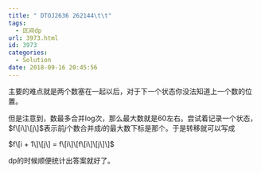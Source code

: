 ```yaml
---
title: " DTOJ2636 262144\t\t"
tags:
  - 区间dp
url: 3973.html
id: 3973
categories:
  - Solution
date: 2018-09-16 20:45:56
---
```


主要的难点就是两个数塞在一起以后，对于下一个状态你没法知道上一个数的位置。

但是注意到，数最多合并log次，那么最大数就是$60$左右。尝试着记录一个状态，$f\[i\]\[j\]$表示前$j$个数合并成$i$的最大数下标是那个。于是转移就可以写成

$f\[i + 1\]\[j\] = f\[i\]\[f\[i\]\[j\]\]$

dp的时候顺便统计出答案就好了。